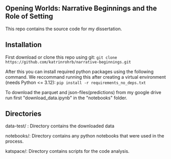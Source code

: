 ## Opening Worlds: Narrative Beginnings and the Role of Setting

This repo contains the source code for my dissertation.

## Installation

First download or clone this repo using git: 
```git clone https://github.com/katrinrohrb/narrative-beginnings.git```

After this you can install required python packages using the following command. We reccommand running this after creating a virtual environment (needs Python <= 3.12): 
```pip install -r requirements_no_deps.txt```

To download the parquet and json-files(predictions) from my google drive run first "download_data.ipynb" in the "notebooks" folder. 
 
## Directories 

data-test/ : Directory contains the downloaded data 

notebooks/: Directory contains any python notebooks that were used in the process.

katspace/: Directory contains scripts for the code analysis.